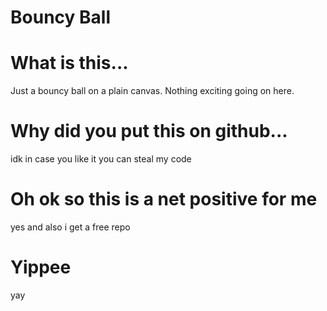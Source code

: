 # Bouncy Ball

# What is this...

Just a bouncy ball on a plain canvas. Nothing exciting going on here.

# Why did you put this on github...

idk in case you like it you can steal my code

# Oh ok so this is a net positive for me

yes and also i get a free repo

# Yippee

yay